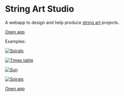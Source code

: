 # String Art Studio

A webapp to design and help produce [string art](https://en.wikipedia.org/wiki/String_art) projects.

[Open app](http://yoxigen.github.io/string_art)

Examples:

[![Spirals](https://gcdn.pbrd.co/images/7BcwTQ5Do0zw.png?o=1)](https://yoxigen.github.io/string_art/?pattern=spiral&config=%7B%22n%22%3A144%2C%22repetition%22%3A2%2C%22innerLength%22%3A72%2C%22rotation%22%3A0.49%2C%22layers%22%3A9%2C%22layerSpread%22%3A13%2C%22multicolorRange%22%3A216%2C%22multicolorStart%22%3A263%2C%22multicolorByLightness%22%3Afalse%2C%22darkMode%22%3Atrue%2C%22showStrings%22%3Atrue%2C%22showNails%22%3Atrue%2C%22nailRadius%22%3A1%7D)

[![Times table](https://gcdn.pbrd.co/images/H4KMSs2HicgO.png?o=1)](https://yoxigen.github.io/string_art/?pattern=times_tables&config=%7B%22n%22%3A180%2C%22base%22%3A2%2C%22layers%22%3A7%2C%22multicolor%22%3Atrue%2C%22multicolorRange%22%3A180%2C%22multicolorStart%22%3A256%2C%22color%22%3A%22%23ff4d00%22%2C%22darkMode%22%3Atrue%2C%22showStrings%22%3Atrue%2C%22showNails%22%3Atrue%2C%22nailRadius%22%3A1%7D)

[![Sun](https://gcdn.pbrd.co/images/ddopISBCL9u7.png?o=1)](https://yoxigen.github.io/string_art/?pattern=times_tables&config=%7B%22n%22%3A151%2C%22base%22%3A26%2C%22layers%22%3A6%2C%22multicolor%22%3Atrue%2C%22multicolorRange%22%3A180%2C%22multicolorStart%22%3A141%2C%22color%22%3A%22%23ff4d00%22%2C%22darkMode%22%3Atrue%2C%22showStrings%22%3Atrue%2C%22showNails%22%3Atrue%2C%22nailRadius%22%3A1%7D)

[![Spirals](https://gcdn.pbrd.co/images/lS4G6iSBv74z.png?o=1)](https://yoxigen.github.io/string_art/?pattern=spirals&config=%7B%22n%22%3A106%2C%22radiusIncrease%22%3A6%2C%22angleStep%22%3A0.05%2C%22nSpirals%22%3A3%2C%22color%22%3A%22%2300ddff%22%2C%22darkMode%22%3Atrue%2C%22showStrings%22%3Atrue%2C%22showNails%22%3Atrue%2C%22nailRadius%22%3A1%7D)

[Open app](http://yoxigen.github.io/string_art)
